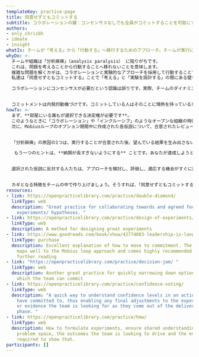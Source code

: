 ```yaml
---
templateKey: practice-page
title: 同意せずともコミットする
subtitle: コラボレーションの鍵：コンセンサスなしでも全員がコミットすることを可能にする
authors:
- only_chrisbh
- ideate
- insight
whatIs: チームが「考える」から「行動する」へ移行するためのアプローチ。チームが実行にコミットすることを確実にする。
whyDo: >-
  チームや組織は「分析麻痺」（analysis paralysis） に陥りがちです。
  これは、問題を考えることから行動することへ移れないことを意味します。
  複雑な問題を解くカギは、コラボレーションと実験的なアプローチを採用して行動することです。
  私達は「同意せずともコミットする」ことで「考える」と「実験を設計する」の間にある壁を減らし、「実験を実施する」ことができるようになります。

  コラボレーションにコンセンサスが必要だという認識は誤りです。実際、チームのダイナミズムいおいてコンセンサスを得ることは大きなコストがかかります。チーム内に意見の相違がある場合、一般的にコンセンサスは強制力によって達成されます。チームメンバーは好奇心よりも説得力を得ようとし、誘導的で自己肯定的な質問をし、反対意見を抑えてコンセンサスを求めます。この場合の問題は、（チームに）コミットメントではなく、コンプライアンスをもたらすことです。


  コミットメントは内発的動機づけです。コミットしている人はそのことに情熱を持っているため成果を得るために加速します。これがハイパフォーマンスを発揮するチームによく見られるものです。一方、コンプライアンスは最低限のことしかせず、エンゲージメントを欠くことになります。
howTo: >-
  まず、**部屋にいる誰もが選択できる決定権が必要です**。
  このようなときに「コラボレーション」や「インクルーシブ」のようなオープンな組織の特徴が活きてきます。
  次に、Mobiusループのオプション期間中に作成された各仮説について、合意されたレビューポイントと、チームがレビューポイントに到達した際にどのように継続するかを決定するために必要なテストや証拠が必要です。つまり、チームは、どのような証拠を探しているのかを明確にし、それに基づいて決定を下すためのレビューポイントを決定する必要があります。


  「分析麻痺」の原因の1つは、実行することが合意された後、望んでいる結果を生み出さないことがわかっているにもかかわらず、調整がないということへの恐れです。この恐れは、ウォーターフォール・メソッドを使用し、アウトプットに焦点を当てた人々にとって現実です。実験の文化への移行や、Mobiusループのような製品開発方法の採用により、チームはサイクルを打破し、行動にコミットし、アウトカムに焦点を当てることができます。

   もう一つのヒントは、**納期が長すぎないようにする** ことです。あなたが達成しようとしている結果によって異なりますが、**大きな問題を一連の小さな問題に分解する** ことはやって見る価値があります。これにより、チームが進むべき道を見ることができるだけでなく、より頻繁なコースの修正が可能になり、どのような異論も短期間で解決することができるからです。


  選択された仮説に反対する人たちは、アプローチを検討し、評価し、適応する機会がすぐに訪れることを知っているため、実行にコミットすることができます。つまり、仮説を立てた際に明確にしたテストや証拠に基づいて、推定ではなく実証に基づいてコースの修正を行うことができます。


  カギとなる特徴をチームの中で作り上げましょう。そうすれば、「同意せずともコミットする」ことを恐れず、チームが目的や情熱、コミットメントをドライブし続ける自身を持てるでしょう。
resources:
- link: https://openpracticelibrary.com/practice/double-diamond/
  linkType: web
  description: "Great practice for collaborating towards and agreed focus for
    experiments/ hypotheses. "
- link: https://openpracticelibrary.com/practice/design-of-experiments/
  linkType: web
  description: A method for designing great experiments
- link: https://www.goodreads.com/book/show/42774083-leadership-is-language
  linkType: purchase
  description: Excellent explanation of how to move to commitment. The whole book
    maps well to the Mobius loop approach and comes highly recommended for
    further reading
- link: "https://openpracticelibrary.com/practice/decision-jam/ "
  linkType: web
  description: Another great practice for quickly narrowing down options upon
    which the team can commit
- link: https://openpracticelibrary.com/practice/confidence-voting/
  linkType: web
  description: "A quick way to understand confidence levels in an action the team
    have committed to, thus enabling any final adjustments to the experiment
    or evidence the team is looking for as they come out of the delivery
    phase. "
- link: https://openpracticelibrary.com/practice/hmw/
  linkType: web
  description: How to formulate experiments, ensure shared understanding of the
    problem space, the outcomes the team is looking to drive and the evidence
    required to show that.
participants: []
---
```

